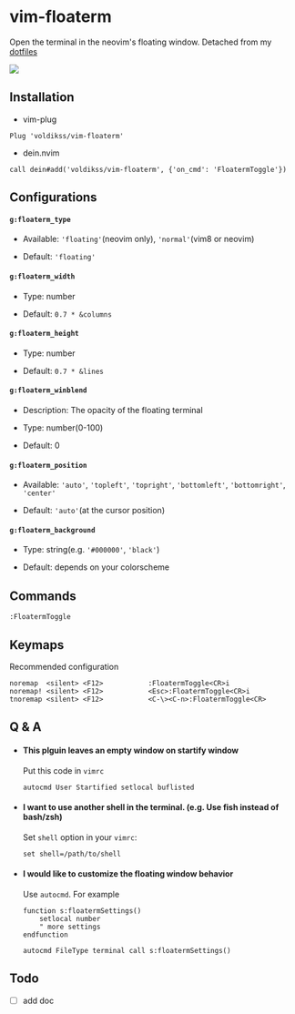 # vim-floaterm

Open the terminal in the neovim's floating window. Detached from my [dotfiles](https://github.com/voldikss/dotfiles)

![](https://user-images.githubusercontent.com/20282795/62412186-8c006680-b631-11e9-842b-1fffda64d926.gif)

## Installation

- vim-plug

```vim
Plug 'voldikss/vim-floaterm'
```

- dein.nvim

```vim
call dein#add('voldikss/vim-floaterm', {'on_cmd': 'FloatermToggle'})
```

## Configurations

#### **`g:floaterm_type`**

- Available: `'floating'`(neovim only), `'normal'`(vim8 or neovim)

- Default: `'floating'`

#### **`g:floaterm_width`**

- Type: number

- Default: `0.7 * &columns`

#### **`g:floaterm_height`**

- Type: number

- Default: `0.7 * &lines`

#### `g:floaterm_winblend`

- Description: The opacity of the floating terminal

- Type: number(0-100)

- Default: 0

#### **`g:floaterm_position`**

- Available: `'auto'`, `'topleft'`, `'topright'`, `'bottomleft'`, `'bottomright'`, `'center'`

- Default: `'auto'`(at the cursor position)

#### **`g:floaterm_background`**

- Type: string(e.g. `'#000000'`, `'black'`)

- Default: depends on your colorscheme

## Commands

```
:FloatermToggle
```

## Keymaps

Recommended configuration

```vim
noremap  <silent> <F12>           :FloatermToggle<CR>i
noremap! <silent> <F12>           <Esc>:FloatermToggle<CR>i
tnoremap <silent> <F12>           <C-\><C-n>:FloatermToggle<CR>
```

## Q & A

- #### This plguin leaves an empty window on startify window

  Put this code in `vimrc`

  ```vim
  autocmd User Startified setlocal buflisted
  ```

- #### I want to use another shell in the terminal. (e.g. Use fish instead of bash/zsh)

  Set `shell` option in your `vimrc`:

  ```vim
  set shell=/path/to/shell
  ```

- #### I would like to customize the floating window behavior

  Use `autocmd`. For example

  ```vim
  function s:floatermSettings()
      setlocal number
      " more settings
  endfunction

  autocmd FileType terminal call s:floatermSettings()
  ```

## Todo

- [ ] add doc
